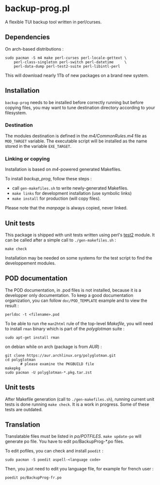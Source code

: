 # backup-prog.pl

A flexible TUI backup tool written in perl/curses.

## Dependencies

On arch-based distributions :

	sudo pacman -S m4 make perl-curses perl-locale-gettext \
		perl-class-singleton perl-switch perl-datetime     \
		perl-data-dump perl-test2-suite perl-libintl-perl

This will download nearly 1Tb of new packages on a brand new system.

## Installation

`backup-prog` needs to be installed before correctly running but before 
copying files, you may want to tune destination directory according to your
filesystem.

### Destination

The modules destination is defined in the *m4/CommonRules.m4* file
as `MOD_TARGET` variable. The executable script will be installed 
as the name stored in the variable `EXE_TARGET`.

### Linking or copying

Installation is based on *m4*-powered generated Makefiles.

To install *backup_prog*, follow these steps :
- call `gen-makefiles.sh` to write newly-generated Makefiles.
- `make links` for development installation (use symbolic links)
- `make install` for production (will copy files).

Please note that the *manpage* is always copied, never linked.

## Unit tests

This package is shipped with unit tests written using perl's 
[test2](https://metacpan.org/pod/Test2) module. It can 
be called after a simple call to `./gen-makefiles.sh` :

	make check
	
Installation may be needed on some systems for the test script to find
the developpement modules.	

## POD documentation

The POD documentation, in .pod files is not installed, because it is
a developper only documentation. To keep a good documentation organization,
you can follow `doc/POD_TEMPLATE` example and to view the result :

	perldoc -t <filename>.pod

To be able to run rhe `man2html` rule of the top-level *Makefile*, you will
need to install `rman` binary which is part of the *polyglotman* suite :

	sudo apt-get install rman 

on debian while on arch (package is from *AUR*) :

	git clone https://aur.archlinux.org/polyglotman.git
	cd polyglotman
           # please examine the PKGBUILD file
	makepkg
	sudo pacman -U polyglotman-*.pkg.tar.zst

## Unit tests

After Makefile generation (call to `./gen-makefiles.sh`), running current
unit tests is done running `make check`. It is a work in progress. Some of
these tests are outdated.

## Translation

Translatable files must be listed in *po/POTFILES*.
`make update-po` will generate po file. You have to edit 
po/BackupProg-*.po files.

To edit pofiles, you can check and install `poedit` :

	sudo pacman -S poedit aspell-<language code>

Then, you just need to edit you language file, for example for french user :

	poedit po/BackupProg-fr.po
